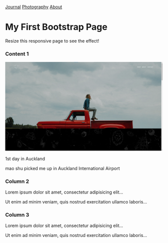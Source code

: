 <!DOCTYPE html>
<html lang="en">
<head>
<!-- Favicon -->

  <title>My Journal</title>
  <meta charset="utf-8">
  <meta name="viewport" content="width=device-width, initial-scale=1">

<!-- CSS -->
  <link rel="stylesheet" href="css/main.css">
  <link rel="stylesheet" href="css/bootstrap.css">
  
</head>

<body>

<div class="navbar">
  <a href="#Journal">Journal</a>
  <a href="#Photography">Photography</a>
  <a href="#About">About</a>
</div>

<div class="container-fluid p-5 bg-primary text-white text-center">
  <h1>My First Bootstrap Page</h1>
  <p>Resize this responsive page to see the effect!</p> 
</div>
  
<div class="container mt-5">
  <div class="row">
    <div class="col-sm-4">
      <h3>Content 1</h3>
      <img src="Screenshot 2024-12-18 142135.png" alt="Content 01">
      <p>1st day in Auckland</p>
      <p>mao shu picked me up in Auckland International Airport</p>
    </div>
    <div class="col-sm-4">
      <h3>Column 2</h3>
      <p>Lorem ipsum dolor sit amet, consectetur adipisicing elit...</p>
      <p>Ut enim ad minim veniam, quis nostrud exercitation ullamco laboris...</p>
    </div>
    <div class="col-sm-4">
      <h3>Column 3</h3>        
      <p>Lorem ipsum dolor sit amet, consectetur adipisicing elit...</p>
      <p>Ut enim ad minim veniam, quis nostrud exercitation ullamco laboris...</p>
    </div>
  </div>
</div>

</body>
</html>
